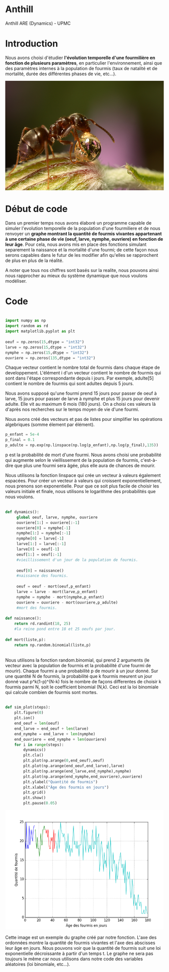 # Anthill
Anthill ARE (Dynamics) - UPMC

# Introduction

Nous avons choisi d'étudier __l'évolution temporelle d'une fourmilière en fonction de plusieurs paramètres__, en particulier l'environnement, ainsi que des paramètres internes à la population de fourmis (taux de natalité et de mortalité, durée des différentes phases de vie, etc...).

![Ant eating honey](https://github.com/Sawken/Anthill/blob/master/Images/fourmi.jpeg?raw=true)

# Début de code

Dans un premier temps nous avons élaboré un programme capable de simuler l'evolution temporelle de la population d'une fourmiliere et de nous renvoyer un __graphe montrant la quantité de fourmis vivantes appartenant à une certaine phase de vie (oeuf, larve, nymphe, ouvriere) en fonction de leur âge__. Pour cela, nous avons mis en place des fonctions simulant separement la naissance et la mortalité d'une fourmi; de cette façon nous serons capables dans le futur de les modifier afin qu'elles se rapprochent de plus en plus de la réalité.

A noter que tous nos chiffres sont basés sur la realite, nous pouvons ainsi nous rapprocher au mieux du système dynamique que nous voulons modéliser.

# Code

```Python

import numpy as np
import random as rd
import matplotlib.pyplot as plt

oeuf = np.zeros(15,dtype = "int32")
larve = np.zeros(15,dtype = "int32")
nymphe = np.zeros(15,dtype = "int32")
ouvriere = np.zeros(135,dtype = "int32")

```
Chaque vecteur contient le nombre total de fourmis dans chaque étape de developpement.
L'élément i d'un vecteur contient le nombre de fourmis qui sont dans l'étape correspondante 
depuis i jours. Par exemple, adulte[5] contient le nombre de fourmis qui sont adultes depuis 5 jours.

Nous avons supposé qu'une fourmi prend 15 jours pour passer de oeuf à larve, 15 jours pour passer
de larve à nymphe et plus 15 jours pour devenir adulte. Elle vit au maximum 6 mois (180 jours). 
On a choisi ces valeurs là d'après nos recherches sur le temps moyen de vie d'une fourmi.

Nous avons créé des vecteurs et pas de listes pour simplifier les opérations algebriques (somme élement
par élément).


```Python
p_enfant = 5e-4
p_final = 0.1
p_adulte = np.exp(np.linspace(np.log(p_enfant),np.log(p_final),135))
```

p est la probabilité de mort d'une fourmi. Nous avons choisi une probabilité qui augmente selon 
le vieillissement de la population de fourmis, c'est-à-dire que plus une fourmi sera âgée, plus elle aura de chances de mourir.

Nous utilisons la fonction linspace qui crée un vecteur à valeurs également espacées. Pour créer un
vecteur à valeurs qui croissent exponentiellement, nous prenons son exponentielle. Pour que ce soit
plus facile de choisir les valeurs initiale et finale, nous utilisons le logarithme des probabilités
que nous voulons. 

``` Python

def dynamics():
     global oeuf, larve, nymphe, ouvriere
     ouvriere[1:] = ouvriere[:-1]
     ouvriere[0] = nymphe[-1]
     nymphe[1:] = nymphe[:-1]
     nymphe[0] = larve[-1]
     larve[1:] = larve[:-1]
     larve[0] = oeuf[-1]
     oeuf[1:] = oeuf[:-1]
     #vieillissement d'un jour de la population de fourmis.
     
     oeuf[0] = naissance()
     #naissance des fourmis.
     
     oeuf = oeuf - mort(oeuf,p_enfant)
     larve = larve - mort(larve,p_enfant)
     nymphe = nymphe - mort(nymphe,p_enfant)
     ouvriere = ouvriere - mort(ouvriere,p_adulte)
     #mort des fourmis.
     
def naissance():
    return rd.randint(18, 25)
    #la reine pond entre 18 et 25 oeufs par jour.

def mort(liste,p):
    return np.random.binomial(liste,p)
 
 ```
 Nous utilisons la fonction random.binomial, qui prend 2 arguments (le vecteur avec la population
de fourmis et la probabilité d'une fourmi de mourir).
Chaque fourmi a une probabilité p de mourir à un jour donné. Sur une quantité N de fourmis,
la probabilité que k fourmis meurent un jour donné vaut p^k(1-p)^(N-k) fois le 
nombre de façons differentes de choisir k fourmis parmi N, soit le coefficient binomial (N,k). 
Ceci est la loi binomiale qui calcule combien de fourmis sont mortes.

``` Python

def sim_plot(steps):
    plt.figure(0)
    plt.ion()
    end_oeuf = len(oeuf)
    end_larve = end_oeuf + len(larve)
    end_nymphe = end_larve + len(nymphe)
    end_ouvriere = end_nymphe + len(ouvriere)
    for i in range(steps):
        dynamics()
        plt.cla()
        plt.plot(np.arange(0,end_oeuf),oeuf)
        plt.plot(np.arange(end_oeuf,end_larve),larve)
        plt.plot(np.arange(end_larve,end_nymphe),nymphe)
        plt.plot(np.arange(end_nymphe,end_ouvriere),ouvriere)
        plt.ylabel("Quantité de fourmis")
        plt.xlabel("Âge des fourmis en jours")
        plt.grid()
        plt.show()
        plt.pause(0.05)
 ```
 ![Graphe](https://github.com/Sawken/Anthill/blob/master/Images/figure_1.png?raw=true)


Cette image est un exemple du graphe créé par notre fonction. L'axe des ordonnées montre la quantité de fourmis vivantes et l'axe des abscisses leur âge en jours. Nous pouvons voir que la quantité de fourmis suit une loi exponentielle décroissante à partir d'un temps t.
Le graphe ne sera pas toujours le même car nous utilisons dans notre code des variables aléatoires (loi binomiale, etc...).
